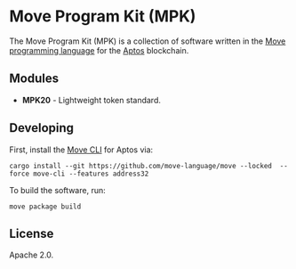 # Move Program Kit (MPK)

The Move Program Kit (MPK) is a collection of software written in the [Move programming language](https://move-book.com/) for the [Aptos](https://aptoslabs.com) blockchain.

## Modules

- **MPK20** - Lightweight token standard.

## Developing

First, install the [Move CLI](https://github.com/move-language/move) for Aptos via:

```
cargo install --git https://github.com/move-language/move --locked  --force move-cli --features address32
```

To build the software, run:

```
move package build
```

## License

Apache 2.0.
